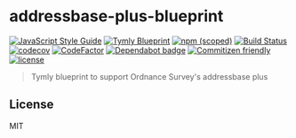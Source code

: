 # addressbase-plus-blueprint
[![JavaScript Style Guide](https://img.shields.io/badge/code_style-standard-brightgreen.svg)](https://standardjs.com)
[![Tymly Blueprint](https://img.shields.io/badge/tymly-blueprint-blue.svg)](https://tymly.io/)
[![npm (scoped)](https://img.shields.io/npm/v/@wmfs/addressbase-plus-blueprint.svg)](https://www.npmjs.com/package/@wmfs/addressbase-plus-blueprint)
[![Build Status](https://travis-ci.org/wmfs/addressbase-plus-blueprint.svg?branch=master)](https://travis-ci.org/wmfs/addressbase-plus-blueprint)
[![codecov](https://codecov.io/gh/wmfs/addressbase-plus-blueprint/branch/master/graph/badge.svg)](https://codecov.io/gh/wmfs/addressbase-plus-blueprint)
[![CodeFactor](https://www.codefactor.io/repository/github/wmfs/addressbase-plus-blueprint/badge)](https://www.codefactor.io/repository/github/wmfs/addressbase-plus-blueprint)
[![Dependabot badge](https://img.shields.io/badge/Dependabot-active-brightgreen.svg)](https://dependabot.com/)
[![Commitizen friendly](https://img.shields.io/badge/commitizen-friendly-brightgreen.svg)](http://commitizen.github.io/cz-cli/)
[![license](https://img.shields.io/github/license/mashape/apistatus.svg)](https://github.com/wmfs/tymly/blob/master/packages/pg-concat/LICENSE)

> Tymly blueprint to support Ordnance Survey's addressbase plus

## <a name="license"></a>License



MIT
